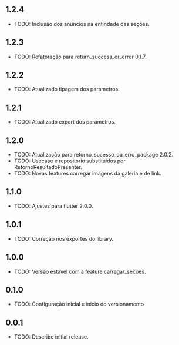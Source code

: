 ## 1.2.4

* TODO: Inclusão dos anuncios na entindade das seções.

## 1.2.3

* TODO: Refatoração para return_success_or_error 0.1.7.

## 1.2.2

* TODO: Atualizado tipagem dos parametros.

## 1.2.1

* TODO: Atualizado export dos parametros.

## 1.2.0

* TODO: Atualização para retorno_sucesso_ou_erro_package 2.0.2.
* TODO: Usecase e repositorio substituidos por RetornoResultadoPresenter.
* TODO: Novas features carregar imagens da galeria e de link.

## 1.1.0

* TODO: Ajustes para flutter 2.0.0.

## 1.0.1

* TODO: Correção nos exportes do library.

## 1.0.0

* TODO: Versão estável com a feature carragar_secoes.

## 0.1.0

* TODO: Configuração inicial e inicio do versionamento

## 0.0.1

* TODO: Describe initial release.